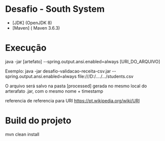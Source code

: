 # Desafio - South System



* [JDK] (OpenJDK 8)
* [Maven] ( Maven 3.6.3)


# Execução 

java -jar [artefato] --spring.output.ansi.enabled=always [URI_DO_ARQUIVO]

 
Exemplo:
java -jar desafio-validacao-receita-csv.jar --spring.output.ansi.enabled=always file:///D:/..../.../students.csv

O arquivo será salvo na pasta [processed] gerada no mesmo local do arterafato .jar, com o mesmo nome + timestamp


referencia de referencia para URI
https://pt.wikipedia.org/wiki/URI

 
# Build do projeto

   mvn clean install
  
